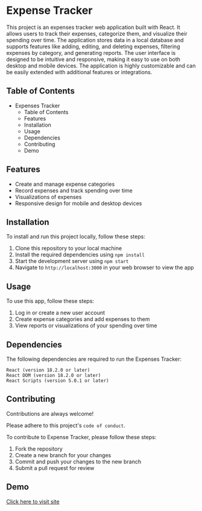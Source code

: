 # Expense Tracker
This project is an expenses tracker web application built with React. It allows users to track their expenses, categorize them, and visualize their spending over time. The application stores data in a local database and supports features like adding, editing, and deleting expenses, filtering expenses by category, and generating reports. The user interface is designed to be intuitive and responsive, making it easy to use on both desktop and mobile devices. The application is highly customizable and can be easily extended with additional features or integrations.
## Table of Contents
+ Expenses Tracker
  - Table of Contents
  - Features
  - Installation
  - Usage
  - Dependencies
  - Contributing
  - Demo

## Features

+ Create and manage expense categories
+ Record expenses and track spending over time
+ Visualizations of expenses
+ Responsive design for mobile and desktop devices

## Installation

To install and run this project locally, follow these steps:

 1. Clone this repository to your local machine
 2. Install the required dependencies using `npm install`
 3. Start the development server using `npm start`
 4. Navigate to `http://localhost:3000` in your web browser to view the app

## Usage

To use this app, follow these steps:

 1. Log in or create a new user account
 2. Create expense categories and add expenses to them
 3. View reports or visualizations of your spending over time

## Dependencies

The following dependencies are required to run the Expenses Tracker:

    React (version 18.2.0 or later)
    React DOM (version 18.2.0 or later)
    React Scripts (version 5.0.1 or later)

## Contributing

Contributions are always welcome!

Please adhere to this project's `code of conduct`.

To contribute to Expense Tracker, please follow these steps:
1. Fork the repository
2. Create a new branch for your changes
3. Commit and push your changes to the new branch
4. Submit a pull request for review

## Demo

[Click here to visit site](https://fabulous-speculoos-379c83.netlify.app/)
